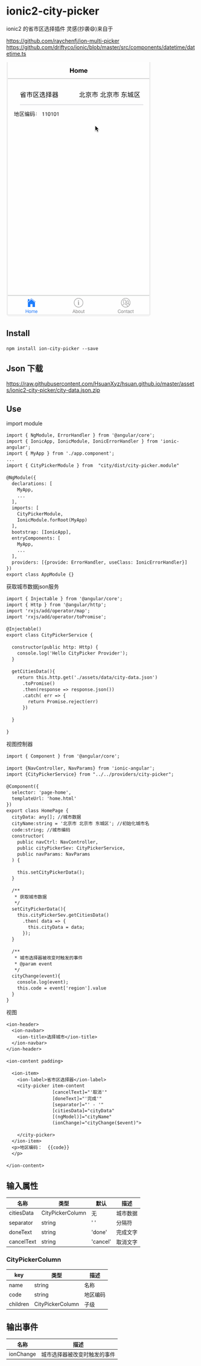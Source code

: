 # ionic2-city-picker
ionic2 的省市区选择插件
灵感(抄袭😄)来自于

https://github.com/raychenfj/ion-multi-picker
https://github.com/driftyco/ionic/blob/master/src/components/datetime/datetime.ts

![](https://github.com/HsuanXyz/hsuan.github.io/blob/master/assets/ionic2-city-picker/%E5%9C%B0%E5%8C%BA%E9%80%89%E6%8B%A9.gif?raw=true)

## Install
`npm install ion-city-picker --save`

## Json 下载
https://raw.githubusercontent.com/HsuanXyz/hsuan.github.io/master/assets/ionic2-city-picker/city-data.json.zip

## Use
import module
```
import { NgModule, ErrorHandler } from '@angular/core';
import { IonicApp, IonicModule, IonicErrorHandler } from 'ionic-angular';
import { MyApp } from './app.component';
...
import { CityPickerModule } from  "city/dist/city-picker.module"

@NgModule({
  declarations: [
    MyApp,
    ...
  ],
  imports: [
    CityPickerModule,
    IonicModule.forRoot(MyApp)
  ],
  bootstrap: [IonicApp],
  entryComponents: [
    MyApp,
    ...
  ],
  providers: [{provide: ErrorHandler, useClass: IonicErrorHandler}]
})
export class AppModule {}
```
获取城市数据json服务
```
import { Injectable } from '@angular/core';
import { Http } from '@angular/http';
import 'rxjs/add/operator/map';
import 'rxjs/add/operator/toPromise';

@Injectable()
export class CityPickerService {

  constructor(public http: Http) {
    console.log('Hello CityPicker Provider');
  }

  getCitiesData(){
    return this.http.get('./assets/data/city-data.json')
      .toPromise()
      .then(response => response.json())
      .catch( err => {
        return Promise.reject(err)
      })

  }

}
```
视图控制器
```
import { Component } from '@angular/core';

import {NavController, NavParams} from 'ionic-angular';
import {CityPickerService} from "../../providers/city-picker";

@Component({
  selector: 'page-home',
  templateUrl: 'home.html'
})
export class HomePage {
  cityData: any[]; //城市数据
  cityName:string = '北京市 北京市 东城区'; //初始化城市名
  code:string; //城市编码
  constructor(
    public navCtrl: NavController,
    public cityPickerSev: CityPickerService,
    public navParams: NavParams
  ) {

    this.setCityPickerData();
  }

  /**
   * 获取城市数据
   */
  setCityPickerData(){
    this.cityPickerSev.getCitiesData()
      .then( data => {
        this.cityData = data;
      });
  }

  /**
   * 城市选择器被改变时触发的事件
   * @param event
   */
  cityChange(event){
    console.log(event);
    this.code = event['region'].value
  }
}

```
视图
```
<ion-header>
  <ion-navbar>
    <ion-title>选择城市</ion-title>
  </ion-navbar>
</ion-header>

<ion-content padding>

  <ion-item>
    <ion-label>省市区选择器</ion-label>
    <city-picker item-content
                 [cancelText]="'取消'"
                 [doneText]="'完成'"
                 [separator]="' - '"
                 [citiesData]="cityData"
                 [(ngModel)]="cityName"
                 (ionChange)="cityChange($event)">

    </city-picker>
  </ion-item>
  <p>地区编码：  {{code}}
  </p>

</ion-content>

```
## 输入属性
| 名称          |  类型 | 默认   | 描述 |
| ------------- | ------- | ------- | ----------- |
| citiesData     |CityPickerColumn     | 无  | 城市数据   |
| separator     |string     | ' '  | 分隔符   |
| doneText     |string     |  'done'  | 完成文字   |
| cancelText     |string     |  'cancel'  | 取消文字   |

### CityPickerColumn
| key | 类型 | 描述 |
| --- | --- | --- |
| name | string | 名称 |
| code | string | 地区编码 |
| children | CityPickerColumn | 子级 |

## 输出事件
| 名称       | 描述 |
| ---------- | --- |
|ionChange | 城市选择器被改变时触发的事件 |
